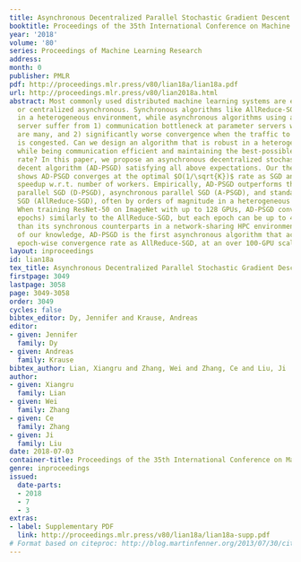 ```yaml
---
title: Asynchronous Decentralized Parallel Stochastic Gradient Descent
booktitle: Proceedings of the 35th International Conference on Machine Learning
year: '2018'
volume: '80'
series: Proceedings of Machine Learning Research
address: 
month: 0
publisher: PMLR
pdf: http://proceedings.mlr.press/v80/lian18a/lian18a.pdf
url: http://proceedings.mlr.press/v80/lian2018a.html
abstract: Most commonly used distributed machine learning systems are either synchronous
  or centralized asynchronous. Synchronous algorithms like AllReduce-SGD perform poorly
  in a heterogeneous environment, while asynchronous algorithms using a parameter
  server suffer from 1) communication bottleneck at parameter servers when workers
  are many, and 2) significantly worse convergence when the traffic to parameter server
  is congested. Can we design an algorithm that is robust in a heterogeneous environment,
  while being communication efficient and maintaining the best-possible convergence
  rate? In this paper, we propose an asynchronous decentralized stochastic gradient
  decent algorithm (AD-PSGD) satisfying all above expectations. Our theoretical analysis
  shows AD-PSGD converges at the optimal $O(1/\sqrt{K})$ rate as SGD and has linear
  speedup w.r.t. number of workers. Empirically, AD-PSGD outperforms the best of decentralized
  parallel SGD (D-PSGD), asynchronous parallel SGD (A-PSGD), and standard data parallel
  SGD (AllReduce-SGD), often by orders of magnitude in a heterogeneous environment.
  When training ResNet-50 on ImageNet with up to 128 GPUs, AD-PSGD converges (w.r.t
  epochs) similarly to the AllReduce-SGD, but each epoch can be up to 4-8x faster
  than its synchronous counterparts in a network-sharing HPC environment. To the best
  of our knowledge, AD-PSGD is the first asynchronous algorithm that achieves a similar
  epoch-wise convergence rate as AllReduce-SGD, at an over 100-GPU scale.
layout: inproceedings
id: lian18a
tex_title: Asynchronous Decentralized Parallel Stochastic Gradient Descent
firstpage: 3049
lastpage: 3058
page: 3049-3058
order: 3049
cycles: false
bibtex_editor: Dy, Jennifer and Krause, Andreas
editor:
- given: Jennifer
  family: Dy
- given: Andreas
  family: Krause
bibtex_author: Lian, Xiangru and Zhang, Wei and Zhang, Ce and Liu, Ji
author:
- given: Xiangru
  family: Lian
- given: Wei
  family: Zhang
- given: Ce
  family: Zhang
- given: Ji
  family: Liu
date: 2018-07-03
container-title: Proceedings of the 35th International Conference on Machine Learning
genre: inproceedings
issued:
  date-parts:
  - 2018
  - 7
  - 3
extras:
- label: Supplementary PDF
  link: http://proceedings.mlr.press/v80/lian18a/lian18a-supp.pdf
# Format based on citeproc: http://blog.martinfenner.org/2013/07/30/citeproc-yaml-for-bibliographies/
---
```

